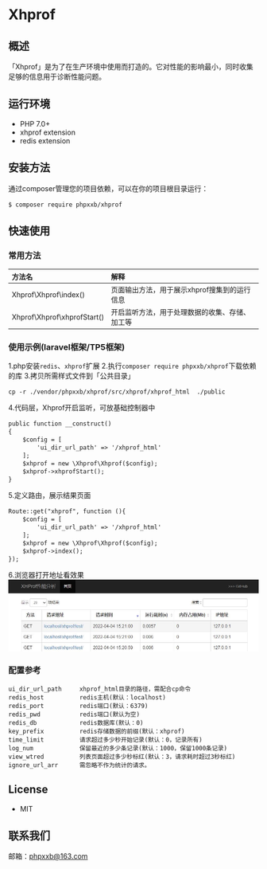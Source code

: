 # Xhprof


## 概述

「Xhprof」是为了在生产环境中使用而打造的。它对性能的影响最小，同时收集足够的信息用于诊断性能问题。


## 运行环境
- PHP 7.0+
- xhprof extension
- redis extension

## 安装方法

通过composer管理您的项目依赖，可以在你的项目根目录运行：

    $ composer require phpxxb/xhprof


## 快速使用

### 常用方法

| 方法名 | 解释 |
|:------------------|:------------------------------------|
|Xhprof\Xhprof\index() | 页面输出方法，用于展示xhprof搜集到的运行信息 |
|Xhprof\Xhprof\xhprofStart() | 开启监听方法，用于处理数据的收集、存储、加工等 |


### 使用示例(laravel框架/TP5框架)
1.php安装`redis`、`xhprof`扩展
2.执行`composer require phpxxb/xhprof`下载依赖的库
3.拷贝所需样式文件到「公共目录」
```
cp -r ./vendor/phpxxb/xhprof/src/xhprof/xhprof_html  ./public
```
4.代码层，Xhprof开启监听，可放基础控制器中
```
public function __construct()
{
    $config = [
        'ui_dir_url_path' => '/xhprof_html'
    ];
    $xhprof = new \Xhprof\Xhprof($config);
    $xhprof->xhprofStart();
}
```
5.定义路由，展示结果页面
```
Route::get("xhprof", function (){
    $config = [
        'ui_dir_url_path' => '/xhprof_html'
    ];
    $xhprof = new \Xhprof\Xhprof($config);
    $xhprof->index();
});
```
6.浏览器打开地址看效果
![示例](/doc/demo.jpg)


### 配置参考

    ui_dir_url_path     xhprof_html目录的路径，需配合cp命令
    redis_host          redis主机(默认：localhost)
    redis_port          redis端口(默认：6379)
    redis_pwd           redis端口(默认为空)
    redis_db            redis数据库(默认：0)
    key_prefix          redis存储数据的前缀(默认：xhprof)
    time_limit          请求超过多少秒开始记录(默认：0，记录所有)
    log_num             保留最近的多少条记录(默认：1000，保留1000条记录)
    view_wtred          列表页面超过多少秒标红(默认：3，请求耗时超过3秒标红)
    ignore_url_arr      需忽略不作为统计的请求。


## License

- MIT


## 联系我们

邮箱：phpxxb@163.com
